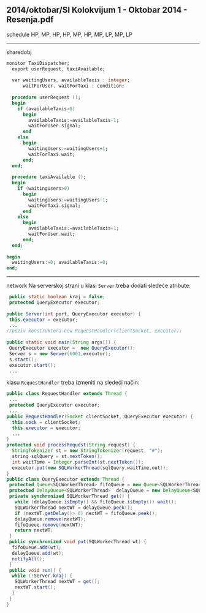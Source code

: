 2014/oktobar/SI Kolokvijum 1 - Oktobar 2014 - Resenja.pdf
--------------------------------------------------------------------------------
schedule
HP, MP, HP, HP, MP, HP, MP, LP, MP, LP  

--------------------------------------------------------------------------------
sharedobj
```ada
monitor TaxiDispatcher; 
  export userRequest, taxiAvailable; 
 
  var waitingUsers, availableTaxis : integer; 
      waitForUser, waitForTaxi : condition; 
 
  procedure userRequest (); 
  begin 
    if (availableTaxis>0)  
      begin 
        availableTaxis:=availableTaxis-1; 
        waitForUser.signal; 
      end 
    else 
      begin 
        waitingUsers:=waitingUsers+1; 
        waitForTaxi.wait; 
      end; 
  end; 
 
  procedure taxiAvailable (); 
  begin 
    if (waitingUsers>0)  
      begin 
        waitingUsers:=waitingUsers-1; 
        waitForTaxi.signal; 
      end 
    else 
      begin 
        availableTaxis:=availableTaxis+1; 
        waitForUser.wait; 
      end; 
  end; 
 
begin 
  waitingUsers:=0; availableTaxis:=0; 
end;
```

--------------------------------------------------------------------------------
network
Na serverskoj strani u klasi `Server` treba dodati sledeće atribute:
```java
 public static boolean kraj = false;  
 protected QueryExecutor executor; 
 
public Server(int port, QueryExecutor executor) { 
 this.executor = executor;   
 ... 
//poziv konstruktora new RequestHandler(clientSocket, executor); 
 
public static void main(String args[]) {   
 QueryExecutor executor =  new QueryExecutor(); 
 Server s = new Server(6001,executor); 
 s.start(); 
 executor.start(); 
 ... 
```
klasu `RequestHandler` treba izmeniti na sledeći način:
```java
public class RequestHandler extends Thread { 
 ... 
 protected QueryExecutor executor; 
 ...  
public RequestHandler(Socket clientSocket, QueryExecutor executor) { 
  this.sock = clientSocket; 
  this.executor = executor; 
  ... 
} 
protected void processRequest(String request) { 
  StringTokenizer st = new StringTokenizer(request, "#"); 
  string sqlQuery = st.nextToken(); 
  int waitTime = Integer.parseInt(st.nextToken()); 
  executor.put(new SQLWorkerThread(sqlQuery,waitTime,out)); 
} 
public class QueryExecutor extends Thread { 
 protected Queue<SQLWorkerThread> fifoQueue = new Queue<SQLWorkerThread>(); 
 protected DelayQueue<SQLWorkerThread>  delayQueue = new DelayQueue<SQLWorkerThread>(); 
 private synchronized SQLWorkerThread get() { 
   while (delayQueue.isEmpty() && fifoQueue.isEmpty()) wait(); 
   SQLWorkerThread nextWT = delayQueue.peek(); 
   if (nextWT.getDelay()> 0) nextWT = fifoQueue.peek(); 
   delayQueue.remove(nextWT); 
   fifoQueue.remove(nextWT); 
   return nextWT;  
 } 
 public synchronized void put(SQLWorkerThread wt) { 
  fifoQueue.add(wt); 
  delayQueue.add(wt); 
  notifyAll(); 
 } 
 public void run() { 
  while (!Server.kraj) { 
   SQLWorkerThread nextWT = get(); 
   nextWT.start();    
  } 
 } 
} 
```
